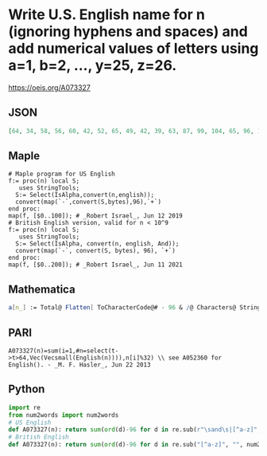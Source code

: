 # Write U\.S\. English name for n \(ignoring hyphens and spaces\) and add numerical values of letters using a\=1, b\=2, \.\.\., y\=25, z\=26\.
https://oeis.org/A073327
## JSON
```JSON
[64, 34, 58, 56, 60, 42, 52, 65, 49, 42, 39, 63, 87, 99, 104, 65, 96, 109, 73, 86, 107, 141, 165, 163, 167, 149, 159, 172, 156, 149, 100, 134, 158, 156, 160, 142, 152, 165, 149, 142, 84, 118, 142, 140, 144, 126, 136, 149, 133, 126, 66, 100, 124, 122, 126, 108, 118]
```
## Maple
```Maple
# Maple program for US English
f:= proc(n) local S;
   uses StringTools;
  S:= Select(IsAlpha,convert(n,english));
  convert(map(`-`,convert(S,bytes),96),`+`)
end proc:
map(f, [$0..100]); # _Robert Israel_, Jun 12 2019
# British English version, valid for n < 10^9
f:= proc(n) local S;
   uses StringTools;
  S:= Select(IsAlpha, convert(n, english, And));
  convert(map(`-`, convert(S, bytes), 96), `+`)
end proc:
map(f, [$0..200]); # _Robert Israel_, Jun 11 2021
```
## Mathematica
```Mathematica
a[n_] := Total@ Flatten[ ToCharacterCode@# - 96 & /@ Characters@ StringDelete[IntegerName@ n, Except@ LetterCharacter]] (* after _Michael De Vlieger_ in A362065 *); Array[a, 57, 0] (* _Robert G. Wilson v_, Apr 19 2023 *)
```
## PARI
```PARI
A073327(n)=sum(i=1,#n=select(t->t>64,Vec(Vecsmall(English(n)))),n[i]%32) \\ see A052360 for English(). - _M. F. Hasler_, Jun 22 2013
```
## Python
```Python
import re
from num2words import num2words
# US English
def A073327(n): return sum(ord(d)-96 for d in re.sub(r"\sand\s|[^a-z]", "", num2words(n)))
# British English
def A073327(n): return sum(ord(d)-96 for d in re.sub("[^a-z]", "", num2words(n, lang='en_GB'))) # _Chai Wah Wu_, Jun 13 2021
```

